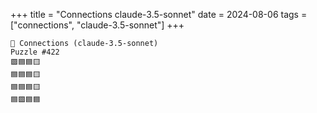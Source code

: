 +++
title = "Connections claude-3.5-sonnet"
date = 2024-08-06
tags = ["connections", "claude-3.5-sonnet"]
+++

```text
🤖 Connections (claude-3.5-sonnet) 
Puzzle #422
🟪🟦🟦🟨
🟦🟦🟦🟨
🟦🟦🟦🟨
🟦🟪🟦🟦
```

